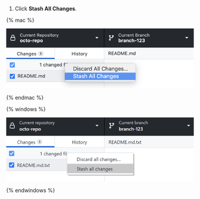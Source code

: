 1. Click **Stash All Changes**.
  
  {% mac %}

  ![The Stash All Changes menu item](/assets/images/help/desktop/mac-stash-all-changes.png)
  
  {% endmac %}
  
  {% windows %}
  
  ![The Stash all changes menu item](/assets/images/help/desktop/windows-stash-all-changes.png)
  
  {% endwindows %}